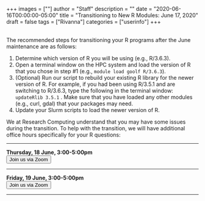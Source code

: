 +++
images = [""]
author = "Staff"
description = ""
date = "2020-06-16T00:00:00-05:00"
title = "Transitioning to New R Modules: June 17, 2020"
draft = false
tags = ["Rivanna"]
categories = ["userinfo"]
+++

<br>
The recommended steps for transitioning your R programs after the June maintenance are as follows:

1. Determine which version of R you will be using (e.g., R/3.6.3).
2. Open a terminal window on the HPC system and load the version of R that you chose in step #1 (e.g., `module load goolf R/3.6.3`).
3. (Optional) Run our script to rebuild your existing R library for the newer version of R.  For example, if you had been using R/3.5.1 and are switching to R/3.6.3, type the following in the terminal window:  ` updateRlib 3.5.1 ` .  Make sure that you have loaded any other modules (e.g., curl, gdal) that your packages may need.
4. Update your Slurm scripts to load the newer version of R.


We at Research Computing understand that you may have some issues during the transition.  To help with the transition, we will have additional office hours specifically for your R questions:

__________________________
<div>
<b>Thursday, 18 June,  3:00-5:00pm </b>  <br /> <a href="https://virginia.zoom.us/j/99170950007?pwd=RWh4UWZ4clRiVE10ejNFUXMxWjBVUT09"><button class="btn btn-primary btn-sm">Join us via Zoom</button></a>
</div>

__________________________
<div>
<b>Friday, 19 June,  3:00-5:00pm</b> <br><a href="https://virginia.zoom.us/j/97782392459?pwd=N2c5YUFIQmkxRm16WHJlN3l3bDlvQT09"><button class="btn btn-primary btn-sm">Join us via Zoom</button></a>
</div>

__________________________





